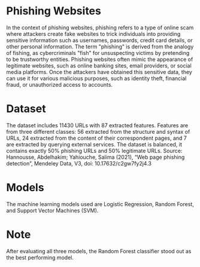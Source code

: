 # Phishing Websites
In the context of phishing websites, phishing refers to a type of online scam where attackers create fake websites to trick individuals into providing sensitive information such as usernames, passwords, credit card details, or other personal information. The term "phishing" is derived from the analogy of fishing, as cybercriminals "fish" for unsuspecting victims by pretending to be trustworthy entities. Phishing websites often mimic the appearance of legitimate websites, such as online banking sites, email providers, or social media platforms. Once the attackers have obtained this sensitive data, they can use it for various malicious purposes, such as identity theft, financial fraud, or unauthorized access to accounts.

# Dataset
The dataset includes 11430 URLs with 87 extracted features. Features are from three different classes: 56 extracted from the structure and syntax of URLs, 24 extracted from the content of their correspondent pages, and 7 are extracted by querying external services. The dataset is balanced, it contains exactly 50% phishing URLs and 50% legitimate URLs. Source: Hannousse, Abdelhakim; Yahiouche, Salima (2021), “Web page phishing detection”, Mendeley Data, V3, doi: 10.17632/c2gw7fy2j4.3

# Models
The machine learning models used are Logistic Regression, Random Forest, and Support Vector Machines (SVM).

# Note
After evaluating all three models, the Random Forest classifier stood out as the best performing model.
